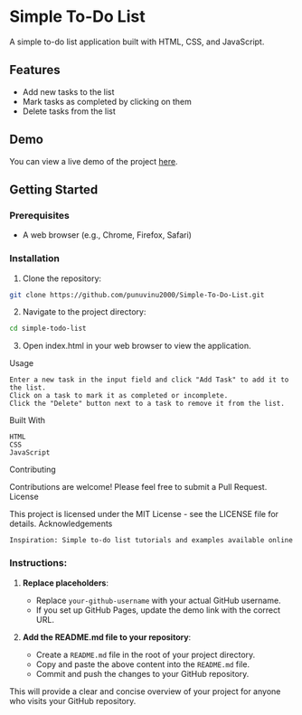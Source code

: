 # Simple To-Do List

A simple to-do list application built with HTML, CSS, and JavaScript.

## Features

- Add new tasks to the list
- Mark tasks as completed by clicking on them
- Delete tasks from the list

## Demo

You can view a live demo of the project [here](https://punuvinu2000.github.io/Simple-To-Do-List).

## Getting Started

### Prerequisites

- A web browser (e.g., Chrome, Firefox, Safari)

### Installation

1. Clone the repository:

```bash
git clone https://github.com/punuvinu2000/Simple-To-Do-List.git
```

2.  Navigate to the project directory:

```bash
cd simple-todo-list
```

3.  Open index.html in your web browser to view the application.

Usage

    Enter a new task in the input field and click "Add Task" to add it to the list.
    Click on a task to mark it as completed or incomplete.
    Click the "Delete" button next to a task to remove it from the list.

Built With

    HTML
    CSS
    JavaScript

Contributing

Contributions are welcome! Please feel free to submit a Pull Request.
License

This project is licensed under the MIT License - see the LICENSE file for details.
Acknowledgements

    Inspiration: Simple to-do list tutorials and examples available online

  
### Instructions:

1. **Replace placeholders**:
   - Replace `your-github-username` with your actual GitHub username.
   - If you set up GitHub Pages, update the demo link with the correct URL.

2. **Add the README.md file to your repository**:
   - Create a `README.md` file in the root of your project directory.
   - Copy and paste the above content into the `README.md` file.
   - Commit and push the changes to your GitHub repository.

This will provide a clear and concise overview of your project for anyone who visits your GitHub repository.

    







